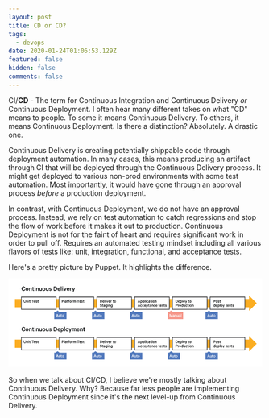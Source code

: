 ```yaml
---
layout: post
title: CD or CD?
tags:
  - devops
date: 2020-01-24T01:06:53.129Z
featured: false
hidden: false
comments: false
---
```

CI/**CD** - The term for Continuous Integration and Continuous Delivery *or* Continuous Deployment. I often hear many different takes on what "CD" means to people. To some it means Continuous Delivery. To others, it means Continuous Deployment. Is there a distinction? Absolutely. A drastic one. 

<!--more--> 

Continuous Delivery is creating potentially shippable code through deployment automation. In many cases, this means producing an artifact through CI that will be deployed through the Continuous Delivery process. It might get deployed to various non-prod environments with some test automation. Most importantly, it would have gone through an approval process *before* a production deployment. 

In contrast, with Continuous Deployment, we do not have an approval process. Instead, we rely on test automation to catch regressions and stop the flow of work before it makes it out to production. Continuous Deployment is not for the faint of heart and requires significant work in order to pull off. Requires an automated testing mindset including all various flavors of tests like: unit, integration, functional, and acceptance tests.

Here's a pretty picture by Puppet. It highlights the difference.

![](/assets/uploads/puppet_continuous_diagram.gif "Continuous Delivery vs Continuous Deployment by Puppet")

So when we talk about CI/CD, I believe we're mostly talking about Continuous Delivery. Why? Because far less people are implementing Continuous Deployment since it's the next level-up from Continuous Delivery.
